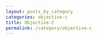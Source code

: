 ```yaml
---
layout: posts_by_category
categories: objective-c
title: Objective-C
permalink: /category/objective-c
---
```


